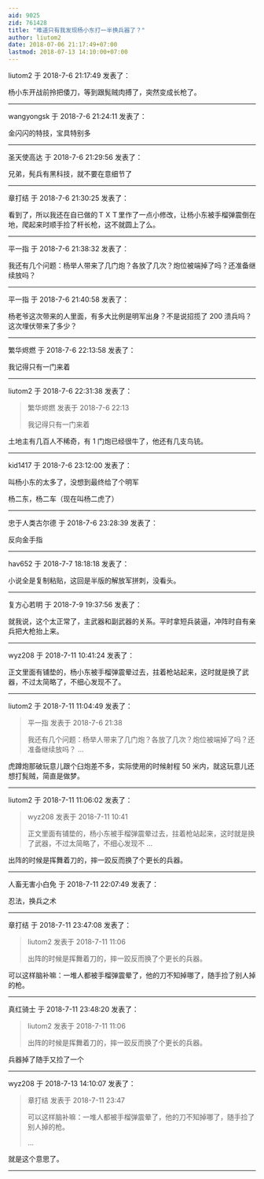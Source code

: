 ```yaml
---
aid: 9025
zid: 761428
title: "难道只有我发现杨小东打一半换兵器了？"
author: liutom2
date: 2018-07-06 21:17:49+07:00
lastmod: 2018-07-13 14:10:00+07:00
---
```


liutom2 于 2018-7-6 21:17:49 发表了：

杨小东开战前拎把倭刀，等到跟髨贼肉搏了，突然变成长枪了。

---

wangyongsk 于 2018-7-6 21:24:11 发表了：

金闪闪的特技，宝具特别多

---

圣天使高达 于 2018-7-6 21:29:56 发表了：

兄弟，髡兵有黑科技，就不要在意细节了

---

章打结 于 2018-7-6 21:30:25 发表了：

看到了，所以我还在自已做的ＴＸＴ里作了一点小修改，让杨小东被手榴弹震倒在地，爬起来时顺手捡了杆长枪，这不就圆上了么。

---

平一指 于 2018-7-6 21:38:32 发表了：

我还有几个问题：杨举人带来了几门炮？各放了几次？炮位被端掉了吗？还准备继续放吗？

---

平一指 于 2018-7-6 21:40:58 发表了：

杨老爷这次带来的人里面，有多大比例是明军出身？不是说招揽了 200 溃兵吗？这次埋伏带来了多少？

---

繁华烬燃 于 2018-7-6 22:13:58 发表了：

我记得只有一门来着

---

liutom2 于 2018-7-6 22:31:38 发表了：

> 繁华烬燃 发表于 2018-7-6 22:13
>
> 我记得只有一门来着

土地主有几百人不稀奇，有 1 门炮已经很牛了，他还有几支鸟铳。

---

kid1417 于 2018-7-6 23:12:00 发表了：

叫杨小东的太多了，没想到最终给了个明军

杨二东，杨二车（现在叫杨二虎了）

---

忠于人类古尔德 于 2018-7-6 23:28:39 发表了：

反向金手指

---

hav652 于 2018-7-7 18:18:18 发表了：

小说全是复制粘贴，这回是半版的解放军拼刺，没看头。

---

复方心若明 于 2018-7-9 19:37:56 发表了：

就我说，这个太正常了，主武器和副武器的关系。平时拿短兵装逼，冲阵时自有亲兵把大枪抬上来。

---

wyz208 于 2018-7-11 10:41:24 发表了：

正文里面有铺垫的，杨小东被手榴弹震晕过去，拄着枪站起来，这时就是换了武器，不过太简略了，不细心发现不了。

---

liutom2 于 2018-7-11 11:04:49 发表了：

> 平一指 发表于 2018-7-6 21:38
>
> 我还有几个问题：杨举人带来了几门炮？各放了几次？炮位被端掉了吗？还准备继续放吗？ ...

虎蹲炮那破玩意儿跟个臼炮差不多，实际使用的时候射程 50 米内，就这玩意儿还想打髨贼，简直是做梦。

---

liutom2 于 2018-7-11 11:06:02 发表了：

> wyz208 发表于 2018-7-11 10:41
>
> 正文里面有铺垫的，杨小东被手榴弹震晕过去，拄着枪站起来，这时就是换了武器，不过太简略了，不细心发现不 ...

出阵的时候是挥舞着刀的，摔一跤反而换了个更长的兵器。

---

人畜无害小白免 于 2018-7-11 22:07:49 发表了：

忍法，换兵之术

---

章打结 于 2018-7-11 23:47:08 发表了：

> liutom2 发表于 2018-7-11 11:06
>
> 出阵的时候是挥舞着刀的，摔一跤反而换了个更长的兵器。

可以这样脑补嘛：一堆人都被手榴弹震晕了，他的刀不知掉哪了，随手捡了别人掉的枪。

---

真红骑士 于 2018-7-11 23:48:20 发表了：

> liutom2 发表于 2018-7-11 11:06
>
> 出阵的时候是挥舞着刀的，摔一跤反而换了个更长的兵器。

兵器掉了随手又捡了一个

---

wyz208 于 2018-7-13 14:10:07 发表了：

> 章打结 发表于 2018-7-11 23:47
>
> 可以这样脑补嘛：一堆人都被手榴弹震晕了，他的刀不知掉哪了，随手捡了别人掉的枪。
>
> ...

就是这个意思了。

---
